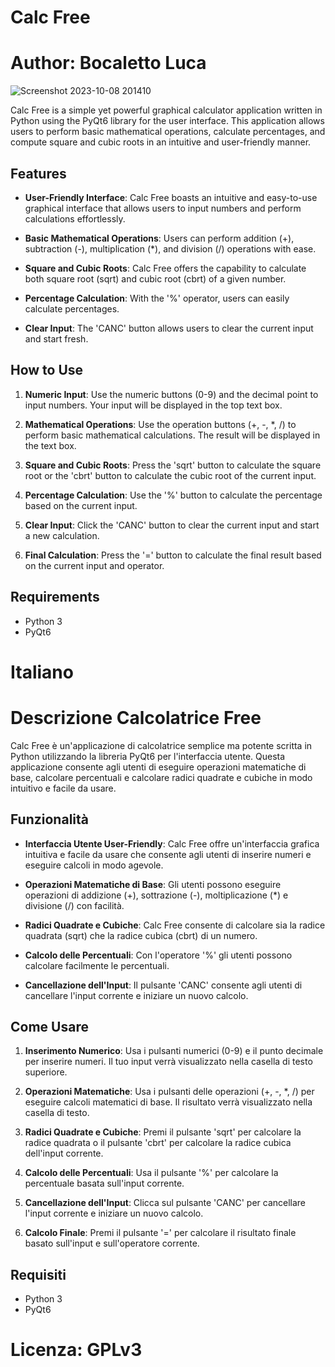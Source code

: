 # Calc Free

# Author: Bocaletto Luca

![Screenshot 2023-10-08 201410](https://github.com/elektronoide/calc-free/assets/134635227/3085b0f5-29a7-4cc0-9466-0ee6f9483f9a)


Calc Free is a simple yet powerful graphical calculator application written in Python using the PyQt6 library for the user interface. This application allows users to perform basic mathematical operations, calculate percentages, and compute square and cubic roots in an intuitive and user-friendly manner.

## Features

- **User-Friendly Interface**: Calc Free boasts an intuitive and easy-to-use graphical interface that allows users to input numbers and perform calculations effortlessly.

- **Basic Mathematical Operations**: Users can perform addition (+), subtraction (-), multiplication (*), and division (/) operations with ease.

- **Square and Cubic Roots**: Calc Free offers the capability to calculate both square root (sqrt) and cubic root (cbrt) of a given number.

- **Percentage Calculation**: With the '%' operator, users can easily calculate percentages.

- **Clear Input**: The 'CANC' button allows users to clear the current input and start fresh.

## How to Use

1. **Numeric Input**: Use the numeric buttons (0-9) and the decimal point to input numbers. Your input will be displayed in the top text box.

2. **Mathematical Operations**: Use the operation buttons (+, -, *, /) to perform basic mathematical calculations. The result will be displayed in the text box.

3. **Square and Cubic Roots**: Press the 'sqrt' button to calculate the square root or the 'cbrt' button to calculate the cubic root of the current input.

4. **Percentage Calculation**: Use the '%' button to calculate the percentage based on the current input.

5. **Clear Input**: Click the 'CANC' button to clear the current input and start a new calculation.

6. **Final Calculation**: Press the '=' button to calculate the final result based on the current input and operator.

## Requirements

- Python 3
- PyQt6

# Italiano

# Descrizione Calcolatrice Free

Calc Free è un'applicazione di calcolatrice semplice ma potente scritta in Python utilizzando la libreria PyQt6 per l'interfaccia utente. Questa applicazione consente agli utenti di eseguire operazioni matematiche di base, calcolare percentuali e calcolare radici quadrate e cubiche in modo intuitivo e facile da usare.

## Funzionalità

- **Interfaccia Utente User-Friendly**: Calc Free offre un'interfaccia grafica intuitiva e facile da usare che consente agli utenti di inserire numeri e eseguire calcoli in modo agevole.

- **Operazioni Matematiche di Base**: Gli utenti possono eseguire operazioni di addizione (+), sottrazione (-), moltiplicazione (*) e divisione (/) con facilità.

- **Radici Quadrate e Cubiche**: Calc Free consente di calcolare sia la radice quadrata (sqrt) che la radice cubica (cbrt) di un numero.

- **Calcolo delle Percentuali**: Con l'operatore '%' gli utenti possono calcolare facilmente le percentuali.

- **Cancellazione dell'Input**: Il pulsante 'CANC' consente agli utenti di cancellare l'input corrente e iniziare un nuovo calcolo.

## Come Usare

1. **Inserimento Numerico**: Usa i pulsanti numerici (0-9) e il punto decimale per inserire numeri. Il tuo input verrà visualizzato nella casella di testo superiore.

2. **Operazioni Matematiche**: Usa i pulsanti delle operazioni (+, -, *, /) per eseguire calcoli matematici di base. Il risultato verrà visualizzato nella casella di testo.

3. **Radici Quadrate e Cubiche**: Premi il pulsante 'sqrt' per calcolare la radice quadrata o il pulsante 'cbrt' per calcolare la radice cubica dell'input corrente.

4. **Calcolo delle Percentuali**: Usa il pulsante '%' per calcolare la percentuale basata sull'input corrente.

5. **Cancellazione dell'Input**: Clicca sul pulsante 'CANC' per cancellare l'input corrente e iniziare un nuovo calcolo.

6. **Calcolo Finale**: Premi il pulsante '=' per calcolare il risultato finale basato sull'input e sull'operatore corrente.

## Requisiti

- Python 3
- PyQt6

# Licenza: GPLv3
